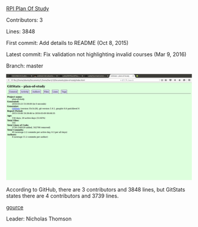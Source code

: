 [RPI Plan Of Study](https://github.com/rpiyaps/plan-of-study.git)

Contributors: 3

Lines: 3848

First commit: Add details to README (Oct 8, 2015)

Latest commit: Fix validation not highlighting invalid courses (Mar 9, 2016)

Branch: master

![gitstats](https://github.com/harrij15/Lab6/blob/master/gitstatsplan.png)

According to GitHub, there are 3 contributors and 3848 lines, but GitStats states there are 4 contributors and 3739 lines. 

[gource](https://www.youtube.com/watch?v=GR_IdiTfjXo)

Leader: Nicholas Thomson
